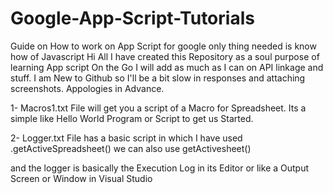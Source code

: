 # Google-App-Script-Tutorials
Guide on How to work on App Script for google only thing needed is know how of Javascript
Hi All I have created this Repository as a soul purpose of learning App script 
On the Go I will add as much as I can on API linkage and stuff.
I am New to Github so I'll be a bit slow in responses and attaching screenshots.
Appologies in Advance.
<p>1- Macros1.txt File will get you a script of a Macro for Spreadsheet. Its a simple like Hello World Program or Script to get us Started.
</p>
<p>2- Logger.txt File has a basic script in which I have used .getActiveSpreadsheet() we can also use getActivesheet()</p>
<p> and the logger is basically the Execution Log in its Editor or like a Output Screen or Window in Visual Studio
<Note: Intellicense so far is quite good></p>

